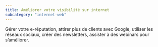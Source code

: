 ```yaml
---
title: Améliorer votre visibilité sur internet
subcategory: "internet-web"
---
```


Gérer votre e-réputation, attirer plus de clients avec Google, utiliser les réseaux sociaux, créer des newsletters, assister à des webinars pour s’améliorer.
